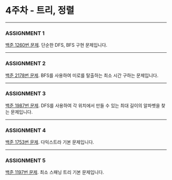 # 4주차 - 트리, 정렬

-------------------------

### ASSIGNMENT 1

[백준 1260번 문제](https://www.acmicpc.net/problem/1260). 단순한 DFS, BFS 구현 문제입니다.

-------------------------

### ASSIGNMENT 2

[백준 2178번 문제](https://www.acmicpc.net/problem/2178). BFS를 사용하여 미로를 탈출하는 최소 시간 구하는 문제입니다.

-------------------------

### ASSIGNMENT 3

[백준 1987번 문제](https://www.acmicpc.net/problem/1987). DFS를 사용하여 각 위치에서 만들 수 있는 최대 길이의 알파벳을 찾는 문제입니다.

-------------------------

### ASSIGNMENT 4

[백준 1753번 문제](https://www.acmicpc.net/problem/1753). 다익스트라 기본 문제입니다.

--------------------------

### ASSIGNMENT 5

[백준 1197번 문제](https://www.acmicpc.net/problem/1197). 최소 스패닝 트리 기본 문제입니다.

